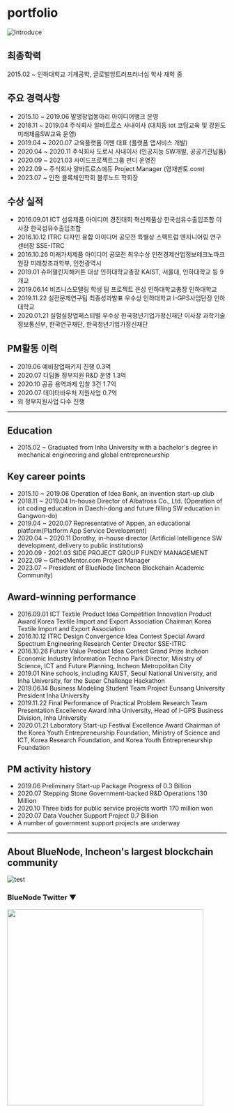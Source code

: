 # portfolio

![Introduce](https://user-images.githubusercontent.com/75192176/236625229-31158444-2a6b-4e3d-b89e-04944851b499.png)

## 최종학력
2015.02 ~ 인하대학교 기계공학, 글로벌앙트러프러너십 학사 재학 중

## 주요 경력사항
- 2015.10 ~ 2019.06 발명창업동아리 아이디어뱅크 운영
- 2018.11 ~ 2019.04 주식회사 알바트로스 사내이사 (대치동 iot 코딩교육 및 강원도 미래채움SW교육 운영)
- 2019.04 ~ 2020.07 교육플랫폼 어펜 대표 (플랫폼 앱서비스 개발)
- 2020.04 ~ 2020.11 주식회사 도로시 사내이사 (인공지능 SW개발, 공공기관납품)
- 2020.09 ~ 2021.03 사이드프로젝트그룹 펀디 운영진
- 2022.09 ~         주식회사 알바트로스에듀 Project Manager (영재멘토.com)
- 2023.07 ~         인천 블록체인학회 블루노드 학회장

## 수상 실적
- 2016.09.01	ICT 섬유제품 아이디어 경진대회	혁신제품상	한국섬유수출입조합 이사장	한국섬유수출입조합
- 2016.10.12	ITRC 디자인 융합 아이디어 공모전	특별상	스펙트럼 엔지니어링 연구센터장	SSE-ITRC
- 2016.10.26	미래가치제품 아이디어 공모전	최우수상	인천경제산업정보테크노파크원장	미래창조과학부, 인천광역시
- 2019.01	슈퍼챌린지해커톤	대상	인하대학교총장	KAIST, 서울대, 인하대학교 등 9개교
- 2019.06.14	비즈니스모델링 학생 팀 프로젝트	은상	인하대학교총장	인하대학교
- 2019.11.22	실전문제연구팀 최종성과발표	우수상	인하대학교 I-GPS사업단장	인하대학교
- 2020.01.21	실험실창업페스티벌	우수상	한국청년기업가정신재단 이사장	과학기술정보통신부, 한국연구재단, 한국청년기업가정신재단


## PM활동 이력
- 2019.06 예비창업패키지 진행 0.3억
- 2020.07 디딤돌 정부지원 R&D 운영 1.3억
- 2020.10 공공 용역과제 입찰 3건 1.7억
- 2020.07 데이터바우처 지원사업 0.7억
- 외 정부지원사업 다수 진행


--------------

## Education
- 2015.02 ~ Graduated from Inha University with a bachelor's degree in mechanical engineering and global entrepreneurship

## Key career points
- 2015.10 ~ 2019.06 Operation of Idea Bank, an invention start-up club
- 2018.11 ~ 2019.04 In-house Director of Albatross Co., Ltd. (Operation of iot coding education in Daechi-dong and future filling SW education in Gangwon-do)
- 2019.04 ~ 2020.07 Representative of Appen, an educational platform(Platform App Service Development)
- 2020.04 ~ 2020.11 Dorothy, in-house director (Artificial Intelligence SW development, delivery to public institutions)
- 2020.09 - 2021.03 SIDE PROJECT GROUP FUNDY MANAGEMENT
- 2022.09 ~         GiftedMentor.com Project Manager
- 2023.07 ~         President of BlueNode (Incheon Blockchain Academic Community)

## Award-winning performance
- 2016.09.01 ICT Textile Product Idea Competition Innovation Product Award Korea Textile Import and Export Association Chairman Korea Textile Import and Export Association
- 2016.10.12 ITRC Design Convergence Idea Contest Special Award Spectrum Engineering Research Center Director SSE-ITRC
- 2016.10.26 Future Value Product Idea Contest Grand Prize Incheon Economic Industry Information Techno Park Director, Ministry of Science, ICT and Future Planning, Incheon Metropolitan City
- 2019.01 Nine schools, including KAIST, Seoul National University, and Inha University, for the Super Challenge Hackathon
- 2019.06.14 Business Modeling Student Team Project Eunsang University President Inha University
- 2019.11.22 Final Performance of Practical Problem Research Team Presentation Excellence Award Inha University, Head of I-GPS Business Division, Inha University
- 2020.01.21 Laboratory Start-up Festival Excellence Award Chairman of the Korea Youth Entrepreneurship Foundation, Ministry of Science and ICT, Korea Research Foundation, and Korea Youth Entrepreneurship Foundation


## PM activity history
- 2019.06 Preliminary Start-up Package Progress of 0.3 Billion
- 2020.07 Stepping Stone Government-backed R&D Operations 130 Million
- 2020.10 Three bids for public service projects worth 170 million won
- 2020.07 Data Voucher Support Project 0.7 Billion
- A number of government support projects are underway


----------

## About BlueNode, Incheon's largest blockchain community
![test](https://github.com/SeongOok29/portfolio/assets/75192176/3a9b87db-64ad-493c-82a0-03ff5df2bd23)

### BlueNode Twitter ▼
<img src="https://github.com/SeongOok29/portfolio/assets/75192176/2faddebf-e79b-47c4-bc70-2f4e23149868" width="450" height="450">
